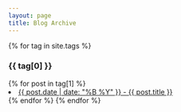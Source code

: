 ```yaml
---
layout: page
title: Blog Archive
---
```


{% for tag in site.tags %}
  <h3>{{ tag[0] }}</h3>
    {% for post in tag[1] %}
      <li><a href="{{ post.url }}">{{ post.date | date: "%B %Y" }} - {{ post.title }}</a></li>
    {% endfor %}
{% endfor %}
